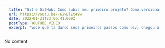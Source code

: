 ```yaml
---
  title: "Git e GitHub: Como subir meu primeiro projeto? Como versionar um projeto? #BaseDev #DevIniciante"
  url: https://youtu.be/-6JwElEt49w
  date: 2022-01-21T23:06:41.000Z
  postType: YOUTUBE_VIDEO
  excerpt: "Você que ta dando seus primeiros passos como dev, chegou a hora de aprender a usar o GitHub pra guardar seus projetos! Nesse vídeo vamos juntos subir um projeto do ZERO, explicando passo a passo, lendo as mensagens pra você de hoje em diante usar pra sempre!"
---
```

  
  No content
  